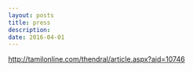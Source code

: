 ```yaml
---
layout: posts
title: press
description: 
date: 2016-04-01
---
```


http://tamilonline.com/thendral/article.aspx?aid=10746
